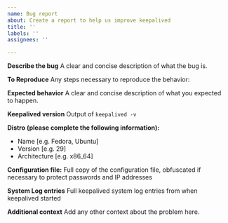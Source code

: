 ```yaml
---
name: Bug report
about: Create a report to help us improve keepalived
title: ''
labels: ''
assignees: ''

---
```


**Describe the bug**
A clear and concise description of what the bug is.

**To Reproduce**
Any steps necessary to reproduce the behavior:

**Expected behavior**
A clear and concise description of what you expected to happen.

**Keepalived version**
Output of `keepalived -v`

**Distro (please complete the following information):**
 - Name [e.g. Fedora, Ubuntu]
 - Version [e.g. 29]
 - Architecture [e.g. x86_64]

**Configuration file:**
Full copy of the configuration file, obfuscated if necessary to protect passwords and IP addresses

**System Log entries**
Full keepalived system log entries from when keepalived started

**Additional context**
Add any other context about the problem here.
